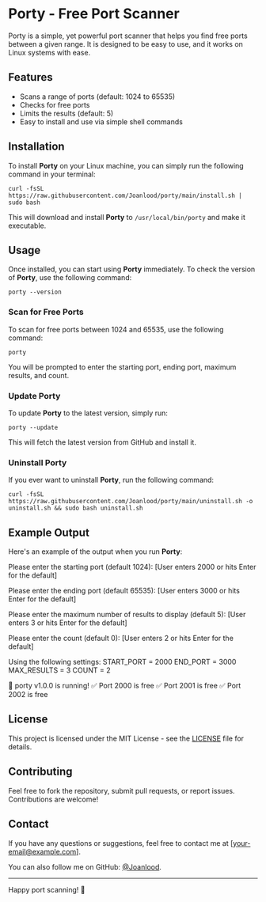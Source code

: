 # Porty - Free Port Scanner

Porty is a simple, yet powerful port scanner that helps you find free ports between a given range. It is designed to be easy to use, and it works on Linux systems with ease.

## Features
- Scans a range of ports (default: 1024 to 65535)
- Checks for free ports
- Limits the results (default: 5)
- Easy to install and use via simple shell commands

## Installation

To install **Porty** on your Linux machine, you can simply run the following command in your terminal:

`curl -fsSL https://raw.githubusercontent.com/Joanlood/porty/main/install.sh | sudo bash`

This will download and install **Porty** to `/usr/local/bin/porty` and make it executable.

## Usage

Once installed, you can start using **Porty** immediately. To check the version of **Porty**, use the following command:

`porty --version`

### Scan for Free Ports

To scan for free ports between 1024 and 65535, use the following command:

`porty`

You will be prompted to enter the starting port, ending port, maximum results, and count.

### Update Porty

To update **Porty** to the latest version, simply run:

`porty --update`

This will fetch the latest version from GitHub and install it.

### Uninstall Porty

If you ever want to uninstall **Porty**, run the following command:

`curl -fsSL https://raw.githubusercontent.com/Joanlood/porty/main/uninstall.sh -o uninstall.sh && sudo bash uninstall.sh`

## Example Output

Here's an example of the output when you run **Porty**:

Please enter the starting port (default 1024):
[User enters 2000 or hits Enter for the default]

Please enter the ending port (default 65535):
[User enters 3000 or hits Enter for the default]

Please enter the maximum number of results to display (default 5):
[User enters 3 or hits Enter for the default]

Please enter the count (default 0):
[User enters 2 or hits Enter for the default]

Using the following settings:
START_PORT = 2000
END_PORT = 3000
MAX_RESULTS = 3
COUNT = 2

🚀 porty v1.0.0 is running!
✅ Port 2000 is free
✅ Port 2001 is free
✅ Port 2002 is free

## License

This project is licensed under the MIT License - see the [LICENSE](LICENSE) file for details.

## Contributing

Feel free to fork the repository, submit pull requests, or report issues. Contributions are welcome!

## Contact

If you have any questions or suggestions, feel free to contact me at [your-email@example.com].

You can also follow me on GitHub: [@Joanlood](https://github.com/Joanlood).

---

Happy port scanning! 🚀

